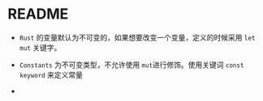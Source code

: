 # README

- `Rust` 的变量默认为不可变的，如果想要改变一个变量，定义的时候采用 `let mut` 关键字。

- `Constants` 为不可变类型，不允许使用 `mut`进行修饰。使用关键词 `const keyword` 来定义常量

- 

  



